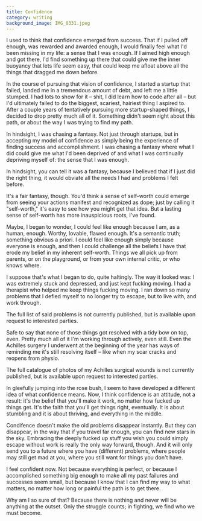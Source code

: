 ```yaml
---
title: Confidence
category: writing
background_image: IMG_0331.jpeg
---
```


I used to think that confidence emerged from success. That if I pulled off enough, was rewarded and awarded enough, I would finally feel what I'd been missing in my life: a sense that I was enough. If I aimed high enough and got there, I'd find something up there that could give me the inner buoyancy that lets life seem easy, that could keep me afloat above all the things that dragged me down before.

In the course of pursuing that vision of confidence, I started a startup that failed, landed me in a tremendous amount of debt, and left me a little stumped. I had lots to show for it – shit, I did learn how to code after all – but I'd ultimately failed to do the biggest, scariest, hairiest thing I aspired to. After a couple years of tentatively pursuing more startup-shaped things, I decided to drop pretty much all of it. Something didn't seem right about this path, or about the way I was trying to find my path.
<!--more-->
In hindsight, I was chasing a fantasy. Not just through startups, but in accepting my model of confidence as simply being the experience of finding success and accomplishment. I was chasing a fantasy where what I did could give me what I'd been deprived of and what I was continually depriving myself of: the sense that I was enough.

In hindsight, you can tell it was a fantasy, because I believed that if I just did the right thing, it would obviate all the needs I had and problems I felt before.

It's a fair fantasy, though. You'd think a sense of self-worth could emerge from seeing your actions manifest and recognized as dope; just by calling it "self-worth," it's easy to see how you might get that idea. But a lasting sense of self-worth has more inauspicious roots, I've found.

Maybe, I began to wonder, I could feel like enough because I am, as a human, enough. Worthy, lovable, flawed enough. It's a semantic truth; something obvious a priori. I could feel like enough simply because everyone is enough, and then I could challenge all the beliefs I have that erode my belief in my inherent self-worth. Things we all pick up from parents, or on the playground, or from your own internal critic, or who knows where.

I suppose that's what I began to do, quite haltingly. The way it looked was: I was extremely stuck and depressed, and just kept fucking moving. I had a therapist who helped me keep things fucking moving. I ran down so many problems that I defied myself to no longer try to escape, but to live with, and work through.

The full list of said problems is not currently published, but is available upon request to interested parties.

Safe to say that none of those things got resolved with a tidy bow on top, even. Pretty much all of it I'm working through actively, even still. Even the Achilles surgery I underwent at the beginning of the year has ways of reminding me it's still resolving itself – like when my scar cracks and reopens from physio.

The full catalogue of photos of my Achilles surgical wounds is not currently published, but is available upon request to interested parties.

In gleefully jumping into the rose bush, I seem to have developed a different idea of what confidence means. Now, I think confidence is an attitude, not a result: it's the belief that you'll make it work, no matter how fucked up things get. It's the faith that you'll get things right, eventually. It is about stumbling and it is about thriving, and everything in the middle.

Condifence doesn't make the old problems disappear instantly. But they can disappear, in the way that if you travel far enough, you can find new stars in the sky. Embracing the deeply fucked up stuff you wish you could simply escape without work is really the only way forward, though. And it will only send you to a future where you have (different) problems, where people may still get mad at you, where you still want for things you don't have.

I feel confident now. Not because everything is perfect, or because I accomplished something big enough to make all my past failures and successes seem small, but because I know that I can find my way to what matters, no matter how long or painful the path is to get there.

Why am I so sure of that? Because there is nothing and never will be anything at the outset. Only the struggle counts; in fighting, we find who we must become.
